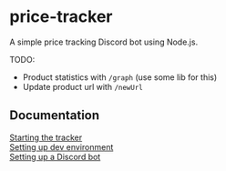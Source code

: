 # price-tracker

A simple price tracking Discord bot using Node.js.

TODO:

- Product statistics with `/graph` (use some lib for this)
- Update product url with `/newUrl`

## Documentation

[Starting the tracker](./docs/production.md)  
[Setting up dev environment](./docs/development.md)  
[Setting up a Discord bot](./docs/discord_bot.md)
